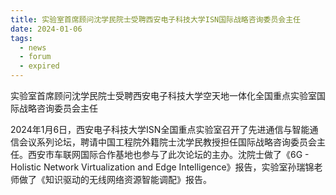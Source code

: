 ```yaml
---
title: 实验室首席顾问沈学民院士受聘西安电子科技大学ISN国际战略咨询委员会主任
date: 2024-01-06
tags:
  - news
  - forum
  - expired
---
```


实验室首席顾问沈学民院士受聘西安电子科技大学空天地一体化全国重点实验室国际战略咨询委员会主任

<!--more-->

2024年1月6日，西安电子科技大学ISN全国重点实验室召开了先进通信与智能通信会议系列论坛，聘请中国工程院外籍院士沈学民教授担任国际战略咨询委员会主任。西安市车联网国际合作基地也参与了此次论坛的主办。沈院士做了《6G - Holistic Network Virtualization and Edge Intelligence》报告，实验室孙瑞锦老师做了《知识驱动的无线网络资源智能调配》报告。

